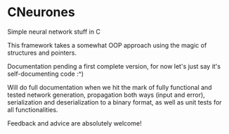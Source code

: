 # CNeurones
Simple neural network stuff in C

This framework takes a somewhat OOP approach using the magic of structures and pointers.

Documentation pending a first complete version, for now let's just say it's self-documenting code :^)

Will do full documentation when we hit the mark of fully functional and tested network generation,
propagation both ways (input and error), serialization and deserialization to a binary format, as well
as unit tests for all functionalities.

Feedback and advice are absolutely welcome!
